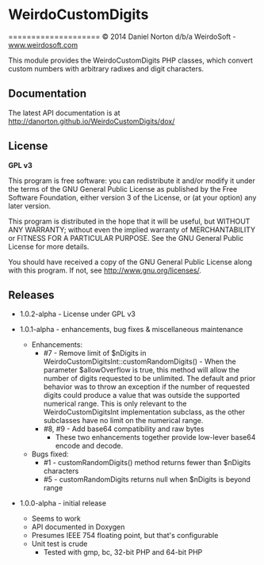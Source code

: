 # WeirdoCustomDigits
====================
© 2014 Daniel Norton d/b/a WeirdoSoft - www.weirdosoft.com

This module provides the WeirdoCustomDigits PHP classes, which convert custom numbers with arbitrary radixes and digit characters.

## Documentation
The latest API documentation is at http://danorton.github.io/WeirdoCustomDigits/dox/

## License
**GPL v3**

This program is free software: you can redistribute it and/or modify
it under the terms of the GNU General Public License as published by
the Free Software Foundation, either version 3 of the License, or
(at your option) any later version.

This program is distributed in the hope that it will be useful,
but WITHOUT ANY WARRANTY; without even the implied warranty of
MERCHANTABILITY or FITNESS FOR A PARTICULAR PURPOSE.  See the
GNU General Public License for more details.

You should have received a copy of the GNU General Public License
along with this program.  If not, see <http://www.gnu.org/licenses/>.

## Releases

 - 1.0.2-alpha - License under GPL v3
 - 1.0.1-alpha - enhancements, bug fixes & miscellaneous maintenance
   - Enhancements:
     - #7 - Remove limit of $nDigits in WeirdoCustomDigitsInt::customRandomDigits()
             - When the parameter $allowOverflow is true, this method will allow the
               number of digits requested to be unlimited. The default and prior behavior
               was to throw an exception if the number of requested digits could produce
               a value that was outside the supported numerical range. This is only relevant
               to the WeirdoCustomDigitsInt implementation subclass, as the other
               subclasses have no limit on the numerical range.
     - #8, #9 - Add base64 compatibility and raw bytes
          - These two enhancements together provide low-lever base64 encode and decode.
   - Bugs fixed:
     - #1 - customRandomDigits() method returns fewer than $nDigits characters
     - #5 - customRandomDigits returns null when $nDigits is beyond range

 - 1.0.0-alpha - initial release
   - Seems to work
   - API documented in Doxygen
   - Presumes IEEE 754 floating point, but that's configurable
   - Unit test is crude
     - Tested with gmp, bc, 32-bit PHP and 64-bit PHP


